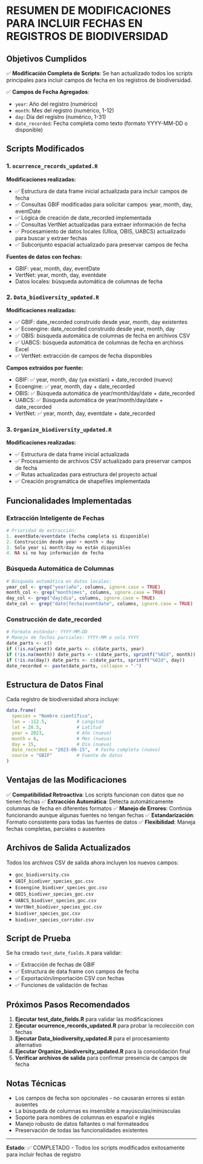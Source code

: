 # RESUMEN DE MODIFICACIONES PARA INCLUIR FECHAS EN REGISTROS DE BIODIVERSIDAD

## Objetivos Cumplidos

✅ **Modificación Completa de Scripts**: Se han actualizado todos los scripts principales para incluir campos de fecha en los registros de biodiversidad.

✅ **Campos de Fecha Agregados**:
- `year`: Año del registro (numérico)
- `month`: Mes del registro (numérico, 1-12)
- `day`: Día del registro (numérico, 1-31)
- `date_recorded`: Fecha completa como texto (formato YYYY-MM-DD o disponible)

## Scripts Modificados

### 1. `ocurrence_records_updated.R`
**Modificaciones realizadas:**
- ✅ Estructura de data frame inicial actualizada para incluir campos de fecha
- ✅ Consultas GBIF modificadas para solicitar campos: year, month, day, eventDate
- ✅ Lógica de creación de date_recorded implementada
- ✅ Consultas VertNet actualizadas para extraer información de fecha
- ✅ Procesamiento de datos locales (Ulloa, OBIS, UABCS) actualizado para buscar y extraer fechas
- ✅ Subconjunto espacial actualizado para preservar campos de fecha

**Fuentes de datos con fechas:**
- GBIF: year, month, day, eventDate
- VertNet: year, month, day, eventdate
- Datos locales: búsqueda automática de columnas de fecha

### 2. `Data_biodiversity_updated.R`
**Modificaciones realizadas:**
- ✅ GBIF: date_recorded construido desde year, month, day existentes
- ✅ Ecoengine: date_recorded construido desde year, month, day
- ✅ OBIS: búsqueda automática de columnas de fecha en archivos CSV
- ✅ UABCS: búsqueda automática de columnas de fecha en archivos Excel
- ✅ VertNet: extracción de campos de fecha disponibles

**Campos extraídos por fuente:**
- GBIF: ✅ year, month, day (ya existían) + date_recorded (nuevo)
- Ecoengine: ✅ year, month, day + date_recorded  
- OBIS: ✅ Búsqueda automática de year/month/day/date + date_recorded
- UABCS: ✅ Búsqueda automática de year/month/day/date + date_recorded
- VertNet: ✅ year, month, day, eventdate + date_recorded

### 3. `Organize_biodiversity_updated.R`
**Modificaciones realizadas:**
- ✅ Estructura de data frame inicial actualizada
- ✅ Procesamiento de archivos CSV actualizado para preservar campos de fecha
- ✅ Rutas actualizadas para estructura del proyecto actual
- ✅ Creación programática de shapefiles implementada

## Funcionalidades Implementadas

### Extracción Inteligente de Fechas
```r
# Prioridad de extracción:
1. eventDate/eventdate (fecha completa si disponible)
2. Construcción desde year + month + day
3. Solo year si month/day no están disponibles
4. NA si no hay información de fecha
```

### Búsqueda Automática de Columnas
```r
# Búsqueda automática en datos locales:
year_col <- grep("year|año", columns, ignore.case = TRUE)
month_col <- grep("month|mes", columns, ignore.case = TRUE)  
day_col <- grep("day|dia", columns, ignore.case = TRUE)
date_col <- grep("date|fecha|eventdate", columns, ignore.case = TRUE)
```

### Construcción de date_recorded
```r
# Formato estándar: YYYY-MM-DD
# Manejo de fechas parciales: YYYY-MM o solo YYYY
date_parts <- c()
if (!is.na(year)) date_parts <- c(date_parts, year)
if (!is.na(month)) date_parts <- c(date_parts, sprintf("%02d", month))
if (!is.na(day)) date_parts <- c(date_parts, sprintf("%02d", day))
date_recorded <- paste(date_parts, collapse = "-")
```

## Estructura de Datos Final

Cada registro de biodiversidad ahora incluye:
```r
data.frame(
  species = "Nombre científico",
  lon = -112.5,           # Longitud
  lat = 28.5,             # Latitud  
  year = 2023,            # Año (nuevo)
  month = 6,              # Mes (nuevo)
  day = 15,               # Día (nuevo)
  date_recorded = "2023-06-15",  # Fecha completa (nuevo)
  source = "GBIF"         # Fuente de datos
)
```

## Ventajas de las Modificaciones

✅ **Compatibilidad Retroactiva**: Los scripts funcionan con datos que no tienen fechas
✅ **Extracción Automática**: Detecta automáticamente columnas de fecha en diferentes formatos
✅ **Manejo de Errores**: Continúa funcionando aunque algunas fuentes no tengan fechas
✅ **Estandarización**: Formato consistente para todas las fuentes de datos
✅ **Flexibilidad**: Maneja fechas completas, parciales o ausentes

## Archivos de Salida Actualizados

Todos los archivos CSV de salida ahora incluyen los nuevos campos:
- `goc_biodiversity.csv`
- `GBIF_biodiver_species_goc.csv`
- `Ecoengine_biodiver_species_goc.csv`
- `OBIS_biodiver_species_goc.csv`
- `UABCS_biodiver_species_goc.csv`
- `VertNet_biodiver_species_goc.csv`
- `biodiver_species_goc.csv`
- `biodiver_species_corridor.csv`

## Script de Prueba

Se ha creado `test_date_fields.R` para validar:
- ✅ Extracción de fechas de GBIF
- ✅ Estructura de data frame con campos de fecha  
- ✅ Exportación/importación CSV con fechas
- ✅ Funciones de validación de fechas

## Próximos Pasos Recomendados

1. **Ejecutar test_date_fields.R** para validar las modificaciones
2. **Ejecutar ocurrence_records_updated.R** para probar la recolección con fechas
3. **Ejecutar Data_biodiversity_updated.R** para el procesamiento alternativo
4. **Ejecutar Organize_biodiversity_updated.R** para la consolidación final
5. **Verificar archivos de salida** para confirmar presencia de campos de fecha

## Notas Técnicas

- Los campos de fecha son opcionales - no causarán errores si están ausentes
- La búsqueda de columnas es insensible a mayúsculas/minúsculas
- Soporte para nombres de columnas en español e inglés
- Manejo robusto de datos faltantes o mal formateados
- Preservación de todas las funcionalidades existentes

---
**Estado**: ✅ COMPLETADO - Todos los scripts modificados exitosamente para incluir fechas de registro
